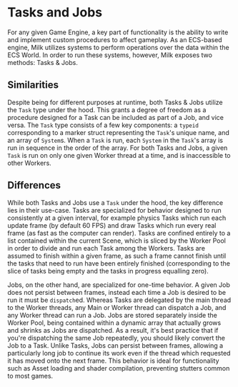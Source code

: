 # Tasks and Jobs

For any given Game Engine, a key part of functionality is the ability to write and implement custom procedures to affect gameplay. As an ECS-based engine,
Milk utilizes systems to perform operations over the data within the ECS World. In order to run these systems, however, Milk exposes two methods: Tasks &
Jobs.

## Similarities

Despite being for different purposes at runtime, both Tasks & Jobs utilize the `Task` type under the hood. This grants a degree of freedom as a procedure designed
for a Task can be included as part of a Job, and vice versa. The `Task` type consists of a few key components: a `typeid` corresponding to a marker struct
representing the `Task`'s unique name, and an array of `System`s. When a `Task` is run, each `System` in the `Task`'s array is run in sequence in the order
of the array. For both Tasks and Jobs, a given `Task` is run on only one given Worker thread at a time, and is inaccessible to other Workers.

## Differences

While both Tasks and Jobs use a `Task` under the hood, the key difference lies in their use-case. Tasks are specialized for behavior designed to run
consistently at a given interval, for example physics Tasks which run each update frame (by default 60 FPS) and draw Tasks which run every real frame (as
fast as the computer can render). Tasks are confined entirely to a list contained within the current Scene, which is sliced by the Worker Pool in order
to divide and run each Task among the Workers. Tasks are assumed to finish within a given frame, as such a frame cannot finish until the tasks that need
to run have been entirely finished (corresponding to the slice of tasks being empty and the tasks in progress equalling zero).

Jobs, on the other hand, are specialized for one-time behavior. A given Job does not persist between frames, instead each time a Job is desired to be run
it must be `dispatch`ed. Whereas Tasks are delegated by the main thread to the Worker threads, any Main or Worker thread can dispatch a Job, and any Worker
thread can run a Job. Jobs are stored separately inside the Worker Pool, being contained within a dynamic array that actually grows and shrinks as Jobs are
dispatched. As a result, it's best practice that if you're dispatching the same Job repeatedly, you should likely convert the Job to a Task. Unlike Tasks,
Jobs can persist between frames, allowing a particularly long job to continue its work even if the thread which requested it has moved onto the next frame.
This behavior is ideal for functionality such as Asset loading and shader compilation, preventing stutters common to most games.